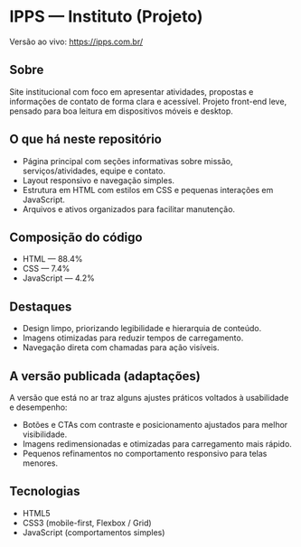 # IPPS — Instituto (Projeto)

Versão ao vivo: https://ipps.com.br/

Sobre
-----
Site institucional com foco em apresentar atividades, propostas e informações de contato de forma clara e acessível. Projeto front-end leve, pensado para boa leitura em dispositivos móveis e desktop.

O que há neste repositório
--------------------------
- Página principal com seções informativas sobre missão, serviços/atividades, equipe e contato.
- Layout responsivo e navegação simples.
- Estrutura em HTML com estilos em CSS e pequenas interações em JavaScript.
- Arquivos e ativos organizados para facilitar manutenção.

Composição do código
--------------------
- HTML — 88.4%
- CSS  — 7.4%
- JavaScript — 4.2%

Destaques
---------
- Design limpo, priorizando legibilidade e hierarquia de conteúdo.
- Imagens otimizadas para reduzir tempos de carregamento.
- Navegação direta com chamadas para ação visíveis.

A versão publicada (adaptações)
-------------------------------
A versão que está no ar traz alguns ajustes práticos voltados à usabilidade e desempenho:
- Botões e CTAs com contraste e posicionamento ajustados para melhor visibilidade.
- Imagens redimensionadas e otimizadas para carregamento mais rápido.
- Pequenos refinamentos no comportamento responsivo para telas menores.

Tecnologias
-----------
- HTML5
- CSS3 (mobile-first, Flexbox / Grid)
- JavaScript (comportamentos simples)
